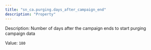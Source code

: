 ```yaml
---
title: "sn_ca.purging.days_after_campaign_end"
description: "Property"
---
```


Description: Number of days after the campaign ends to start purging campaign data

Value: `180`